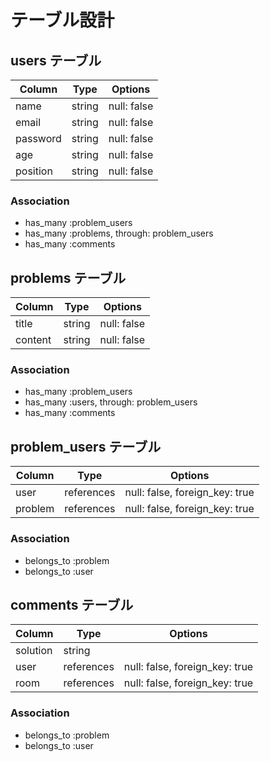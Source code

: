 # テーブル設計

## users テーブル

| Column   | Type   | Options     |
| -------- | ------ | ----------- |
| name     | string | null: false |
| email    | string | null: false |
| password | string | null: false |
| age      | string | null: false |
| position | string | null: false |

### Association

- has_many :problem_users
- has_many :problems, through: problem_users
- has_many :comments

## problems テーブル

| Column  | Type   | Options     |
| ------  | ------ | ----------- |
| title   | string | null: false |
| content | string | null: false |

### Association

- has_many :problem_users
- has_many :users, through: problem_users
- has_many :comments

## problem_users テーブル

| Column  | Type       | Options                        |
| ------  | ---------- | ------------------------------ |
| user    | references | null: false, foreign_key: true |
| problem | references | null: false, foreign_key: true |

### Association

- belongs_to :problem
- belongs_to :user

## comments テーブル

| Column   | Type       | Options                        |
| -------  | ---------- | ------------------------------ |
| solution | string     |                                |
| user     | references | null: false, foreign_key: true |
| room     | references | null: false, foreign_key: true |

### Association

- belongs_to :problem
- belongs_to :user